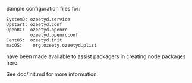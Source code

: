 Sample configuration files for:
```
SystemD: ozeetyd.service
Upstart: ozeetyd.conf
OpenRC:  ozeetyd.openrc
         ozeetyd.openrcconf
CentOS:  ozeetyd.init
macOS:    org.ozeety.ozeetyd.plist
```
have been made available to assist packagers in creating node packages here.

See doc/init.md for more information.

